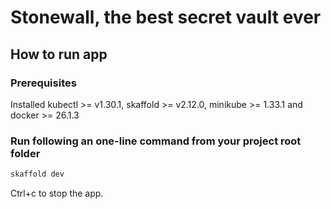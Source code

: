 # Stonewall, the best secret vault ever

## How to run app

### Prerequisites

Installed kubectl >= v1.30.1, skaffold >= v2.12.0, minikube >= 1.33.1 and docker >= 26.1.3

### Run following an one-line command from your project root folder

```bash
skaffold dev
```

Ctrl+c to stop the app.



